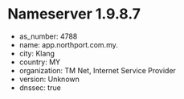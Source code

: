 # Nameserver 1.9.8.7

* as_number: 4788
* name: app.northport.com.my.
* city: Klang
* country: MY
* organization: TM Net, Internet Service Provider
* version: Unknown
* dnssec: true
